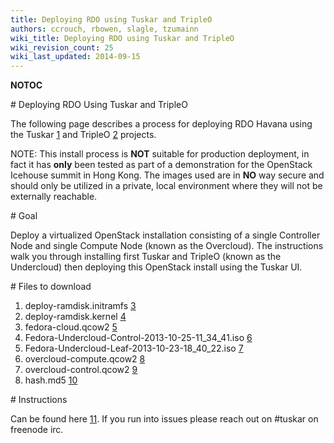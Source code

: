 ```yaml
---
title: Deploying RDO using Tuskar and TripleO
authors: ccrouch, rbowen, slagle, tzumainn
wiki_title: Deploying RDO using Tuskar and TripleO
wiki_revision_count: 25
wiki_last_updated: 2014-09-15
---
```


__NOTOC__

<div class="bg-boxes bg-boxes-single">
<div class="row">
<div class="offset3 span8">
# Deploying RDO Using Tuskar and TripleO

The following page describes a process for deploying RDO Havana using the Tuskar [1](https://github.com/openstack/tuskar/) and TripleO [2](https://wiki.openstack.org/wiki/TripleO) projects.

NOTE: This install process is **NOT** suitable for production deployment, in fact it has **only** been tested as part of a demonstration for the OpenStack Icehouse summit in Hong Kong. The images used are in **NO** way secure and should only be utilized in a private, local environment where they will not be externally reachable.

</div>
</div>
<div class="row">
<div class="offset3 span8 pull-s">
# Goal

Deploy a virtualized OpenStack installation consisting of a single Controller Node and single Compute Node (known as the Overcloud). The instructions walk you through installing first Tuskar and TripleO (known as the Undercloud) then deploying this OpenStack install using the Tuskar UI.

</div>
</div>
<div class="row">
<div class="offset3 span8 pull-s">
# Files to download

1.  deploy-ramdisk.initramfs [3](http://goo.gl/l07AMB)
2.  deploy-ramdisk.kernel [4](http://goo.gl/86tTQw)
3.  fedora-cloud.qcow2 [5](http://goo.gl/ypXGZO)
4.  Fedora-Undercloud-Control-2013-10-25-11_34_41.iso [6](http://goo.gl/VmBwkA)
5.  Fedora-Undercloud-Leaf-2013-10-23-18_40_22.iso [7](http://goo.gl/yebuwc)
6.  overcloud-compute.qcow2 [8](http://goo.gl/OBywFQ)
7.  overcloud-control.qcow2 [9](http://goo.gl/wQ5E7R)
8.  hash.md5 [10](http://ccrouch.fedorapeople.org/hash.md5)

</div>
</div>
<div class="row">
<div class="offset3 span8 pull-s">
# Instructions

Can be found here [11](https://github.com/mtaylor/tuskar_install/blob/master/README.md). If you run into issues please reach out on #tuskar on freenode irc.

</div>
</div>
